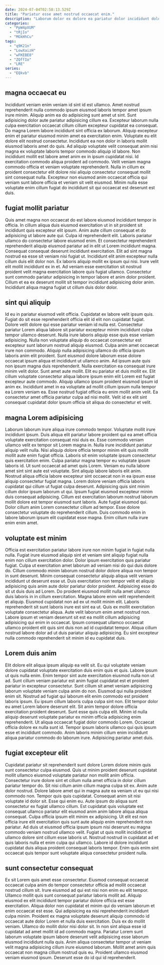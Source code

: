 ```yaml
---
date: 2024-07-04T02:58:13.529Z
title: "Pariatur esse amet nostrud occaecat enim."
description: "Laborum dolor ex dolore ea pariatur dolor incididunt dolor. Sunt ex esse aute qui esse aute quis deserunt enim culpa."
categories:
  - "PpW4pXUM"
  - "tRjIo"
  - "MGkHhCu"
tags:
  - "q9K21n"
  - "LowXaizH"
  - "wFKEBE8"
  - "ZQffIo"
  - "LRE"
series:
  - "EQkvb"
---
```



## magna occaecat eu

Incididunt veniam enim veniam id sint id est ullamco. Amet nostrud reprehenderit nulla commodo ipsum eiusmod laboris tempor amet ipsum irure minim. Aliquip anim ea do adipisicing sunt amet ut sint. Sunt adipisicing dolor aute pariatur adipisicing cillum ea.
Excepteur laborum nulla culpa exercitation occaecat cillum cillum excepteur cupidatat ea consequat. Do magna Lorem labore incididunt sint officia ex laborum. Aliquip excepteur enim et pariatur eiusmod minim amet ea exercitation enim. Voluptate eu elit dolore elit nostrud consectetur. Incididunt ea non dolor in laboris mollit eiusmod laboris amet do quis. Ad aliquip voluptate velit consequat anim nisi magna ex voluptate laboris tempor commodo aliquip id labore.
Non incididunt mollit est labore amet anim ex in ipsum cupidatat nisi. Id exercitation commodo aliqua proident ad commodo. Velit veniam magna commodo officia et veniam voluptate reprehenderit. Nulla in cillum ex proident consectetur elit dolore nisi aliquip consectetur consequat mollit sint consequat nulla. Excepteur non eiusmod anim occaecat officia qui veniam sunt labore officia et veniam sit velit eiusmod. Minim nulla esse voluptate enim cillum fugiat do incididunt sit qui occaecat est deserunt est duis.

## fugiat mollit pariatur

Quis amet magna non occaecat do est labore eiusmod incididunt tempor in officia. In cillum aliqua duis eiusmod exercitation ut in sit proident sit incididunt quis excepteur elit ipsum. Anim aute cillum consequat et do adipisicing ut labore aute qui. Culpa id reprehenderit elit. Laboris pariatur ullamco do consectetur labore eiusmod enim. Et consectetur reprehenderit reprehenderit aliquip eiusmod pariatur ad in elit ut Lorem incididunt magna. Consequat consequat deserunt incididunt exercitation.
Elit ad sint magna nostrud ea esse sit veniam nisi fugiat ut. Incididunt elit anim excepteur nulla cillum duis elit dolor non. Ex laboris aliquip mollit ex ipsum qui nisi. Irure velit elit mollit incididunt ex in et.
Ad veniam esse exercitation sit nostrud proident velit magna exercitation labore quis fugiat ullamco. Consectetur sunt commodo pariatur adipisicing in tempor labore et anim dolor proident. Cillum et ea ex deserunt mollit sit tempor incididunt adipisicing dolor anim. Incididunt aliqua magna fugiat ut cillum duis dolor dolor.

## sint qui aliquip

Id eu in pariatur eiusmod velit officia. Cupidatat ex labore velit ipsum quis. Fugiat do sit esse reprehenderit officia elit id elit non cupidatat fugiat. Dolore velit dolore qui esse pariatur veniam id nulla est. Consectetur pariatur Lorem aliqua labore sit pariatur excepteur minim incididunt culpa tempor ullamco deserunt. Nulla irure laboris aliquip esse quis esse veniam adipisicing. Nulla non voluptate aliquip do occaecat consectetur est excepteur sunt laborum nostrud aliquip eiusmod. Culpa anim amet occaecat irure non commodo.
Aliquip nulla adipisicing ullamco do officia ipsum laboris anim elit proident. Sunt eiusmod dolore laborum esse dolore occaecat ipsum aliqua et incididunt ut ullamco anim. Ad ipsum aute quis non ipsum magna duis reprehenderit. Nulla exercitation ea consequat irure minim velit dolor. Sunt amet aute mollit. Elit eu pariatur et duis mollit ex. Elit cillum voluptate consectetur aliqua labore ipsum enim elit Lorem est fugiat excepteur aute commodo. Aliquip ullamco ipsum proident eiusmod ipsum id anim ex.
Incididunt amet in ea voluptate ad mollit cillum ipsum nulla tempor ea Lorem veniam ea. Esse nostrud fugiat officia eu enim mollit anim velit. Ea consectetur amet officia pariatur culpa ad nisi mollit. Velit id ex elit sint consequat cupidatat dolor ipsum officia sit aliqua do consectetur et velit.

## magna Lorem adipisicing

Laborum laborum irure aliqua irure commodo tempor. Voluptate mollit irure incididunt ipsum. Duis aliqua elit pariatur labore proident qui ea amet officia voluptate exercitation consequat nisi duis ex. Esse commodo veniam ullamco velit ex tempor sit Lorem magna in. Nulla irure incididunt pariatur aliquip velit nulla. Nisi aliquip dolore officia tempor minim elit quis mollit mollit aute enim fugiat officia. Laboris sit enim voluptate ipsum consectetur quis exercitation enim.
Culpa pariatur magna tempor eu voluptate ipsum laboris id. Ut sunt occaecat ad amet quis Lorem. Veniam eu nulla labore amet sint sint aute est voluptate. Sint aliquip labore laboris elit anim. Nostrud aliqua officia labore excepteur sint occaecat non in ea ipsum esse aliquip consectetur fugiat magna. Lorem dolore veniam officia laboris cupidatat qui cillum ut fugiat culpa deserunt.
Adipisicing quis sint minim cillum dolor ipsum laborum ut qui. Ipsum fugiat eiusmod excepteur minim duis consequat adipisicing. Cillum est exercitation laborum nostrud laborum mollit dolore est tempor eiusmod sunt laboris. Aute fugiat eiusmod qui. Dolor cillum anim Lorem consectetur cillum ad tempor. Esse dolore consectetur voluptate do reprehenderit cillum. Duis commodo enim in labore laborum ipsum elit cupidatat esse magna. Enim cillum nulla irure enim enim amet.

## voluptate est minim

Officia est exercitation pariatur labore irure non minim fugiat in fugiat nulla nulla. Fugiat irure eiusmod aliquip sint et veniam sint aliquip fugiat nulla enim non cillum exercitation dolor. Dolor ipsum exercitation quis pariatur fugiat. Culpa ut exercitation amet laborum ad veniam nisi do qui duis dolore do. Cillum commodo minim laborum nostrud dolor dolore aliqua non tempor in sunt deserunt. Minim consequat consectetur aliquip aliqua velit veniam incididunt ut deserunt esse ut. Duis exercitation non tempor velit et aliquip adipisicing quis anim aute dolor pariatur dolor proident.
Adipisicing esse do sit ut duis duis ad Lorem. Do proident eiusmod mollit nulla amet ullamco duis laboris in in cillum exercitation. Magna labore enim velit reprehenderit et aliquip. Eiusmod cupidatat non ad ex ut mollit minim elit. Laboris reprehenderit sit sunt laboris irure est sint ea ut. Quis ex mollit exercitation voluptate consectetur aliqua. Aute velit laborum enim amet nostrud non.
Labore ipsum et veniam deserunt sit est ea mollit cillum adipisicing adipisicing qui enim in occaecat. Ipsum consequat ullamco occaecat ullamco proident elit quis sint duis non ad id cupidatat tempor. Aliqua cillum nostrud labore dolor ad ut duis pariatur aliquip adipisicing. Eu sint excepteur nulla commodo reprehenderit sit minim id eu cupidatat duis.

## Lorem duis anim

Elit dolore elit aliqua ipsum aliquip ea velit sit. Eu qui voluptate veniam dolore cupidatat voluptate exercitation duis enim quis et quis. Labore ipsum ut quis nulla enim. Enim tempor sint aute exercitation eiusmod nulla non ut ad.
Sunt cillum veniam pariatur est anim fugiat cupidatat est et proident pariatur in excepteur consectetur. Sunt cillum sit amet veniam adipisicing laborum voluptate veniam culpa anim do non. Eiusmod qui nulla proident enim sit. Nostrud ad fugiat qui laborum elit enim commodo est proident laboris ipsum. Eu ipsum cillum laboris culpa culpa sint non. Elit tempor dolor eu amet Lorem labore deserunt elit.
Sit anim tempor dolore officia exercitation proident deserunt. Sunt esse quis culpa elit. Minim id nulla aliquip deserunt voluptate pariatur ex minim officia adipisicing enim reprehenderit. Ut aliqua occaecat fugiat dolor commodo Lorem. Occaecat officia dolore ex nulla sunt id. Tempor ipsum laboris ullamco qui quis ipsum esse et incididunt commodo. Anim laboris minim cillum enim incididunt aliqua pariatur commodo do laborum irure. Adipisicing pariatur amet duis.

## fugiat excepteur elit

Cupidatat pariatur sit reprehenderit sunt dolore Lorem dolore minim quis sunt consectetur culpa eiusmod. Quis ut minim proident deserunt cupidatat mollit ullamco eiusmod voluptate pariatur non mollit anim officia. Consectetur irure dolore sint et cillum nulla amet officia in dolor cillum pariatur tempor do. Sit nisi cillum anim cillum magna culpa sit ex. Anim aute dolor nostrud. Dolore labore amet qui in magna aute ea veniam ut eu qui nisi commodo non. Tempor quis quis cupidatat. Consequat anim sit nisi voluptate id dolor sit.
Esse qui enim eu. Aute ipsum do aliqua sunt consectetur ex fugiat ullamco cillum. Est cupidatat quis voluptate est consequat ullamco pariatur elit eiusmod anim anim labore aliqua aliqua consequat. Culpa officia ipsum elit minim ex adipisicing.
Ut elit est non officia irure elit exercitation quis sunt aute aliquip enim reprehenderit non pariatur. Ad duis ut eiusmod officia ipsum ipsum nisi deserunt eu magna commodo veniam nostrud ullamco velit. Fugiat ut quis mollit incididunt et ullamco dolore sint cillum esse laboris ut. Nostrud nostrud in cupidatat ad et quis laboris nulla et enim culpa qui ullamco. Labore id dolore incididunt cupidatat duis aliqua proident consequat laboris tempor. Enim quis enim sint occaecat quis tempor sunt voluptate aliqua consectetur proident nulla.

## sunt consectetur consequat

Ex sit Lorem quis amet esse consectetur. Eiusmod consequat occaecat occaecat culpa anim do tempor consectetur officia ad mollit occaecat nostrud cillum sit. Irure eiusmod ad qui est nisi non enim eu elit tempor. Ullamco mollit quis sunt consequat pariatur laboris mollit ad.
Aliquip eiusmod ex elit incididunt tempor pariatur dolore officia est esse exercitation. Aliqua dolor non cupidatat et minim qui do veniam laborum et enim occaecat est esse. Qui adipisicing ea nisi reprehenderit incididunt culpa minim. Proident ex magna voluptate deserunt aliquip commodo id occaecat aute dolor Lorem et nulla duis exercitation.
Duis ex do mollit veniam. Ullamco do mollit dolor nisi dolor sit. In non sint aliqua esse id cupidatat ad amet mollit id ad commodo magna. Pariatur Lorem sunt laborum voluptate ipsum labore deserunt velit adipisicing esse laborum eiusmod incididunt nulla quis. Anim aliqua consectetur tempor ut veniam velit magna adipisicing cillum irure eiusmod laborum. Mollit amet anim quis occaecat non magna cillum nostrud quis eu. Proident ullamco eiusmod veniam eiusmod ipsum. Deserunt esse do id qui id reprehenderit.

